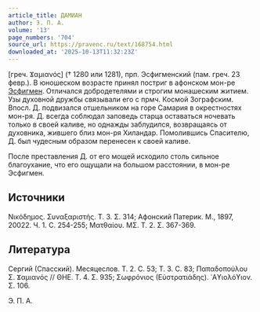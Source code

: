 ```yaml
---
article_title: ДАМИАН
author: Э. П. А.
volume: '13'
page_numbers: '704'
source_url: https://pravenc.ru/text/168754.html
downloaded_at: '2025-10-13T11:32:23Z'
---
```


[греч. Ϫαμιανός] († 1280 или 1281), прп. Эсфигменский (пам. греч. 23 февр.). В юношеском возрасте принял постриг в афонском мон-ре [Эсфигмен](https://pravenc.ru/text/Эсфигмен.html). Отличался добродетелями и строгим монашеским житием. Узы духовной дружбы связывали его с прмч. Космой Зографским. Впосл. Д. подвизался отшельником на горе Самария в окрестностях мон-ря. Д. всегда соблюдал заповедь старца оставаться ночевать только в своей каливе, но однажды заблудился, возвращаясь от духовника, жившего близ мон-ря Хиландар. Помолившись Спасителю, Д. был чудесным образом перенесен к своей каливе.

После преставления Д. от его мощей исходило столь сильное благоухание, что его ощущали на большом расстоянии, в мон-ре Эсфигмен.

## Источники

Νικόδημος. Συναξαριστής. T. 3. Σ. 314; Афонский Патерик. М., 1897, 20022. Ч. 1. С. 254-255; Ματθαίου. ΜΣ. T. 2. Σ. 367-369.

## Литература

Сергий (Спасский). Месяцеслов. Т. 2. С. 53; Т. 3. С. 83; Παπαδοπούλου Σ. Ϫαμιανός // ΘΗΕ. T. 4. Σ. 935; Σωφρόνιος (Εὐστρατιάδης). ῾Αϒιολόϒιον. Σ. 106.

Э. П. А.
